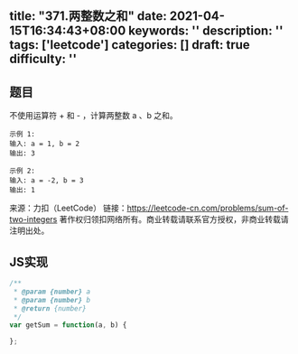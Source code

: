 title: "371.两整数之和"
date: 2021-04-15T16:34:43+08:00
keywords: ''
description: ''
tags: ['leetcode']
categories: []
draft: true
difficulty: ''
---

## 题目

不使用运算符 + 和 - ​​​​​​​，计算两整数 ​​​​​​​a 、b ​​​​​​​之和。

```
示例 1:
输入: a = 1, b = 2
输出: 3

示例 2:
输入: a = -2, b = 3
输出: 1
```

来源：力扣（LeetCode）
链接：https://leetcode-cn.com/problems/sum-of-two-integers
著作权归领扣网络所有。商业转载请联系官方授权，非商业转载请注明出处。


## JS实现

```javascript
/**
 * @param {number} a
 * @param {number} b
 * @return {number}
 */
var getSum = function(a, b) {

};
```
